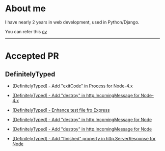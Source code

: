 # About me

I have nearly 2 years in web development, used in Python/Django.

You can refer this [cv](http://tonypythoneer.github.io/cv-for-demo/)

---

# Accepted PR

## DefinitelyTyped

* [[DefinitelyTyped] - Add "exitCode" in Process for Node-4.x](https://github.com/DefinitelyTyped/DefinitelyTyped/pull/10778)

* [[DefinitelyTyped] - Add "destroy" in http.IncomingMessage for Node-4.x](https://github.com/DefinitelyTyped/DefinitelyTyped/pull/10713)

* [[DefinitelyTyped] - Enhance test file fro Express](https://github.com/DefinitelyTyped/DefinitelyTyped/pull/10685)
* [[DefinitelyTyped] - Add "destroy" in http.IncomingMessage for Node](https://github.com/DefinitelyTyped/DefinitelyTyped/pull/10669)

* [[DefinitelyTyped] - Add "destroy" in http.IncomingMessage for Node](https://github.com/DefinitelyTyped/DefinitelyTyped/pull/10669)

* [[DefinitelyTyped] - Add "finished" property in http.ServerResponse for Node](https://github.com/DefinitelyTyped/DefinitelyTyped/pull/10418)
